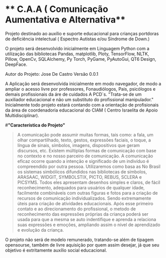 # ** C.A.A ( Comunicação Aumentativa e Alternativa**

Projeto destinado ao auxílio e suporte educacional para crianças portdoras de deficiência intelectual ( Espectro Autistas e/ou Síndrome de Down.)

O projeto será desenvolvido inicialmente em Linguagem Python com a utilização das bibliotecas Pandas, matplotlib, Ploty, TensorFlow, NLTK, Pillow, OpenCv, SQLAlchemy, Py Torch, PyGame, PyAutoGui, QT6 Design, DeepFace.

Autor do Projeto: Jose De Castro
Versão 0.0.1

A Aplicação será desenvolvida inicialmente em modo navegador, de modo a ampliar o acesso livre por professores, Fonaudiólogos, Pais, psicólogos e demais profissionais da áre de cuidados A PCD`s.
"Trata-se de um auxiliador educacional e não um substituto do profissional manipulador."
Inicialmente todo projeto estará contando com a orientação de profisionais da área de coordenadoria educacional do CIAM ( Centro Israelita de Apoio Multidisciplinar).

#**"Característica do Projeto"**

> A comunicação pode assumir muitas formas, tais como: a fala, um olhar compartilhado, texto, gestos, expressões faciais, o toque, a língua de sinais, símbolos, imagens, dispositivos que geram discursos, etc. Existem múltiplas formas de comunicação com base no contexto e no nosso parceiro de comunicação. A comunicação eficaz ocorre quando a intenção e significado de um indivíduo é compreendido por outra pessoa.
Utilizaremos como basa as No Brasil os sistemas simbólicos difundidos nas  bibliotecas de símbolos, ARASAAC, WIDGIT, SYMBOLSTIX, PICTO, REBUS, SCLERA e PICSYMS. Todos eles apresentam desenhos simples e claros, de fácil reconhecimento, adequados para usuários de qualquer idade, facilmente combináveis com outras figuras e fotos para a criação de recursos de comunicação individualizados. Sendo extremamente úteis para criação de atividades educacionais. Após esse primeiro contato e ao direcionamento do profissional, o metodo de reconhecimento das expressões próprias da criança poderá ser usada para que a mesma se auto indentifique e aprenda a relaciona suas expressões e emoções, ampliando assim o nível de aprendizado e evolução da criança.

O projeto não será de modelo remunerado, tratando-se além de tipagem opensourse, também de livre aquisição por quem assim desejar, já que seu objetivo é extritamente auxílio social educacional.

[^1]: Referências.
[^2]: CESD - Centro Síndrome de Down.
[^3]: USP - Universidade de São Paulo.
[^4]: CTA - Centro Tecnológico de Acessibilidade.
[^5]: Genial Care.
[^6]: Assitiva Tecnologia e Comunicação.
[^7]: 
